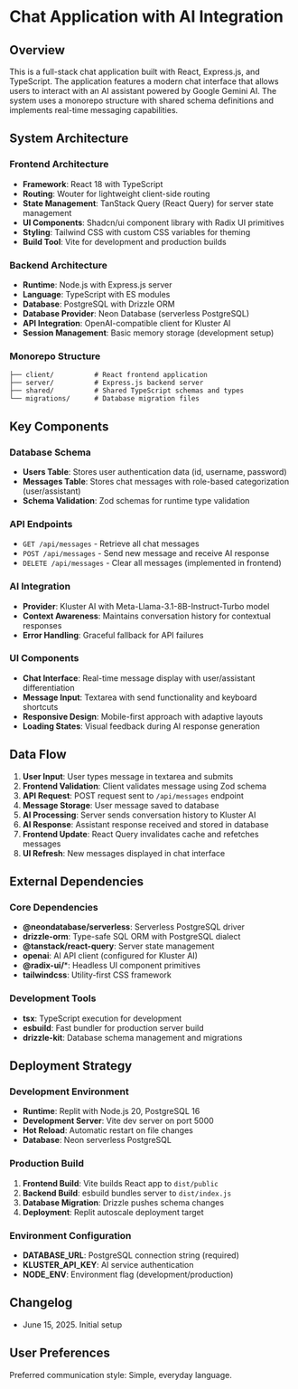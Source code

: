 # Chat Application with AI Integration

## Overview

This is a full-stack chat application built with React, Express.js, and TypeScript. The application features a modern chat interface that allows users to interact with an AI assistant powered by Google Gemini AI. The system uses a monorepo structure with shared schema definitions and implements real-time messaging capabilities.

## System Architecture

### Frontend Architecture
- **Framework**: React 18 with TypeScript
- **Routing**: Wouter for lightweight client-side routing
- **State Management**: TanStack Query (React Query) for server state management
- **UI Components**: Shadcn/ui component library with Radix UI primitives
- **Styling**: Tailwind CSS with custom CSS variables for theming
- **Build Tool**: Vite for development and production builds

### Backend Architecture
- **Runtime**: Node.js with Express.js server
- **Language**: TypeScript with ES modules
- **Database**: PostgreSQL with Drizzle ORM
- **Database Provider**: Neon Database (serverless PostgreSQL)
- **API Integration**: OpenAI-compatible client for Kluster AI
- **Session Management**: Basic memory storage (development setup)

### Monorepo Structure
```
├── client/          # React frontend application
├── server/          # Express.js backend server
├── shared/          # Shared TypeScript schemas and types
└── migrations/      # Database migration files
```

## Key Components

### Database Schema
- **Users Table**: Stores user authentication data (id, username, password)
- **Messages Table**: Stores chat messages with role-based categorization (user/assistant)
- **Schema Validation**: Zod schemas for runtime type validation

### API Endpoints
- `GET /api/messages` - Retrieve all chat messages
- `POST /api/messages` - Send new message and receive AI response
- `DELETE /api/messages` - Clear all messages (implemented in frontend)

### AI Integration
- **Provider**: Kluster AI with Meta-Llama-3.1-8B-Instruct-Turbo model
- **Context Awareness**: Maintains conversation history for contextual responses
- **Error Handling**: Graceful fallback for API failures

### UI Components
- **Chat Interface**: Real-time message display with user/assistant differentiation
- **Message Input**: Textarea with send functionality and keyboard shortcuts
- **Responsive Design**: Mobile-first approach with adaptive layouts
- **Loading States**: Visual feedback during AI response generation

## Data Flow

1. **User Input**: User types message in textarea and submits
2. **Frontend Validation**: Client validates message using Zod schema
3. **API Request**: POST request sent to `/api/messages` endpoint
4. **Message Storage**: User message saved to database
5. **AI Processing**: Server sends conversation history to Kluster AI
6. **AI Response**: Assistant response received and stored in database
7. **Frontend Update**: React Query invalidates cache and refetches messages
8. **UI Refresh**: New messages displayed in chat interface

## External Dependencies

### Core Dependencies
- **@neondatabase/serverless**: Serverless PostgreSQL driver
- **drizzle-orm**: Type-safe SQL ORM with PostgreSQL dialect
- **@tanstack/react-query**: Server state management
- **openai**: AI API client (configured for Kluster AI)
- **@radix-ui/***: Headless UI component primitives
- **tailwindcss**: Utility-first CSS framework

### Development Tools
- **tsx**: TypeScript execution for development
- **esbuild**: Fast bundler for production server build
- **drizzle-kit**: Database schema management and migrations

## Deployment Strategy

### Development Environment
- **Runtime**: Replit with Node.js 20, PostgreSQL 16
- **Development Server**: Vite dev server on port 5000
- **Hot Reload**: Automatic restart on file changes
- **Database**: Neon serverless PostgreSQL

### Production Build
1. **Frontend Build**: Vite builds React app to `dist/public`
2. **Backend Build**: esbuild bundles server to `dist/index.js`
3. **Database Migration**: Drizzle pushes schema changes
4. **Deployment**: Replit autoscale deployment target

### Environment Configuration
- **DATABASE_URL**: PostgreSQL connection string (required)
- **KLUSTER_API_KEY**: AI service authentication
- **NODE_ENV**: Environment flag (development/production)

## Changelog
- June 15, 2025. Initial setup

## User Preferences

Preferred communication style: Simple, everyday language.